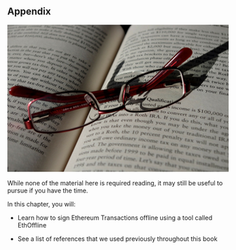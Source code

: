 ## Appendix

![](/assets/folded-314992_1280.jpg)

While none of the material here is required reading, it may still be useful to pursue if you have the time.

In this chapter, you will:

- Learn how to sign Ethereum Transactions offline using a tool called EthOffline

- See a list of references that we used previously throughout this book